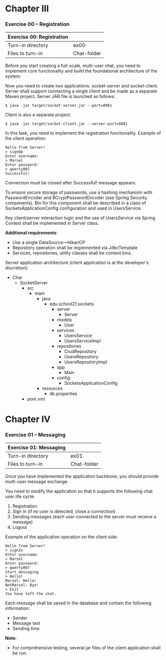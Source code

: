# Chapter III
### Exercise 00 – Registration

Exercise 00: Registration ||
---|---
Turn-in directory	| ex00
Files to turn-in |	Chat-folder

Before you start creating a full-scale, multi-user chat, you need to implement core functionality and build the foundational architecture of the system.

Now you need to create two applications: socket-server and socket-client. Server shall support connecting a single client and be made as a separate Maven project. Server JAR file is launched as follows:
```
$ java -jar target/socket-server.jar --port=8081
```

Client is also a separate project:
```
$ java -jar target/socket-client.jar --server-port=8081
```

In this task, you need to implement the registration functionality. Example of the client operation:
```
Hello from Server!
> signUp
Enter username:
> Marsel
Enter password:
> qwerty007
Successful!
```

Connection must be closed after Successful! message appears.

To ensure secure storage of passwords, use a hashing mechanism with PasswordEncoder and BCryptPasswordEncoder (see Spring Security components). Bin for this component shall be described in a class of SocketsApplicationConfig configuration and used in UsersService.

Key client/server interaction logic and the use of UsersService via Spring Context shall be implemented in Server class.

**Additional requirements**:
- Use a single DataSource—HikariCP
- Repository operation shall be implemented via JdbcTemplate
- Services, repositories, utility classes shall be context bins.

Server application architecture (client application is at the developer's discretion):

- Char
    - SocketServer
        - src
            - main
                - java
                    - edu.school21.sockets
                        - server
                            -	Server
                        - models
                            -	User
                        - services
                            - UsersService
                            - UsersServiceImpl
                        - repositories
                            - CrudRepository
                            - UsersRepository
                            - UsersRepositoryImpl
                        - app
                            - Main
                        - config
                            - SocketsApplicationConfig
                - resources
                    - db.properties
        - pom.xml

# Chapter IV
### Exercise 01 – Messaging

Exercise 01: Messaging ||
---|---
Turn-in directory |	ex01
Files to turn-in |	Chat-folder

Once you have implemented the application backbone, you should provide multi-user message exchange.

You need to modify the application so that it supports the following chat user life cycle:
1. Registration
2. Sign in (if no user is detected, close a connection)
3. Sending messages (each user connected to the server must receive a message)
4. Logout

Example of the application operation on the client side:
```
Hello from Server!
> signIn
Enter username:
> Marsel
Enter password:
> qwerty007
Start messaging
> Hello!
Marsel: Hello!
NotMarsel: Bye!
> Exit
You have left the chat.
```
Each message shall be saved in the database and contain the following information:
- Sender
- Message text
- Sending time

**Note**:
- For comprehensive testing, several jar files of the client application shall be run.

